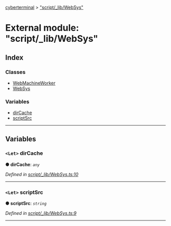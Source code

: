 [cyberterminal](../README.md) > ["script/_lib/WebSys"](../modules/_script__lib_websys_.md)

# External module: "script/_lib/WebSys"

## Index

### Classes

* [WebMachineWorker](../classes/_script__lib_websys_.webmachineworker.md)
* [WebSys](../classes/_script__lib_websys_.websys.md)

### Variables

* [dirCache](_script__lib_websys_.md#dircache)
* [scriptSrc](_script__lib_websys_.md#scriptsrc)

---

## Variables

<a id="dircache"></a>

### `<Let>` dirCache

**● dirCache**: *`any`*

*Defined in [script/_lib/WebSys.ts:10](https://github.com/FantasyInternet/cyberterminal/blob/HEAD/src/script/_lib/WebSys.ts#L10)*

___
<a id="scriptsrc"></a>

### `<Let>` scriptSrc

**● scriptSrc**: *`string`*

*Defined in [script/_lib/WebSys.ts:9](https://github.com/FantasyInternet/cyberterminal/blob/HEAD/src/script/_lib/WebSys.ts#L9)*

___

